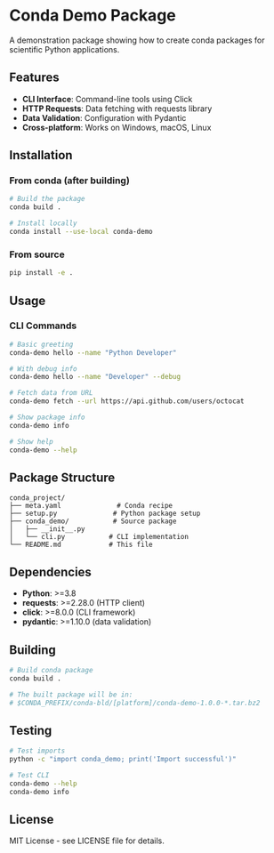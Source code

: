 # Conda Demo Package

A demonstration package showing how to create conda packages for scientific Python applications.

## Features

- **CLI Interface**: Command-line tools using Click
- **HTTP Requests**: Data fetching with requests library  
- **Data Validation**: Configuration with Pydantic
- **Cross-platform**: Works on Windows, macOS, Linux

## Installation

### From conda (after building)
```bash
# Build the package
conda build .

# Install locally
conda install --use-local conda-demo
```

### From source
```bash
pip install -e .
```

## Usage

### CLI Commands
```bash
# Basic greeting
conda-demo hello --name "Python Developer"

# With debug info
conda-demo hello --name "Developer" --debug

# Fetch data from URL
conda-demo fetch --url https://api.github.com/users/octocat

# Show package info
conda-demo info

# Show help
conda-demo --help
```

## Package Structure
```
conda_project/
├── meta.yaml              # Conda recipe
├── setup.py              # Python package setup
├── conda_demo/           # Source package
│   ├── __init__.py
│   └── cli.py           # CLI implementation
└── README.md            # This file
```

## Dependencies

- **Python**: >=3.8
- **requests**: >=2.28.0 (HTTP client)
- **click**: >=8.0.0 (CLI framework)
- **pydantic**: >=1.10.0 (data validation)

## Building

```bash
# Build conda package
conda build .

# The built package will be in:
# $CONDA_PREFIX/conda-bld/[platform]/conda-demo-1.0.0-*.tar.bz2
```

## Testing

```bash
# Test imports
python -c "import conda_demo; print('Import successful')"

# Test CLI
conda-demo --help
conda-demo info
```

## License

MIT License - see LICENSE file for details.
